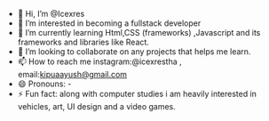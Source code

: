 - 👋 Hi, I’m @Icexres
- 👀 I’m interested in becoming a fullstack developer
- 🌱 I’m currently learning Html,CSS (frameworks) ,Javascript and its frameworks and libraries like React.
- 💞️ I’m looking to collaborate on any projects that helps me learn.
- 📫 How to reach me instagram:@icexrestha , email:kipuaayush@gmail.com
- 😄 Pronouns: -
- ⚡ Fun fact: along with computer studies i am heavily interested in vehicles, art, UI design and a video games.

<!---
Icexres/Icexres is a ✨ special ✨ repository because its `README.md` (this file) appears on your GitHub profile.
You can click the Preview link to take a look at your changes.
--->
